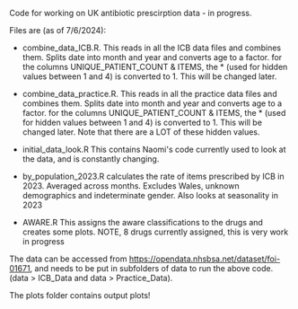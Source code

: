 Code for working on UK antibiotic prescirption data - in progress. 

Files are (as of 7/6/2024): 

- combine_data_ICB.R. This reads in all the ICB data files and combines them. Splits date into month and year and converts age to a factor. for the columns UNIQUE_PATIENT_COUNT & ITEMS, the * (used for hidden values between 1 and 4) is converted to 1. This will be changed later.

- combine_data_practice.R. This reads in all the practice data files and combines them. Splits date into month and year and converts age to a factor. for the columns UNIQUE_PATIENT_COUNT & ITEMS, the * (used for hidden values between 1 and 4) is converted to 1. This will be changed later. Note that there are a LOT of these hidden values.

- initial_data_look.R This contains Naomi's code currently used to look at the data, and is constantly changing.

- by_population_2023.R calculates the rate of items prescribed by ICB in 2023. Averaged across months. Excludes Wales, unknown demographics and indeterminate gender.
Also looks at seasonality in 2023

- AWARE.R This assigns the aware classifications to the drugs and creates some plots. NOTE, 8 drugs currently assigned, this is very work in progress

The data can be accessed from https://opendata.nhsbsa.net/dataset/foi-01671, and needs to be put in subfolders of data to run the above code. (data > ICB_Data and data > Practice_Data).

The plots folder contains output plots! 
